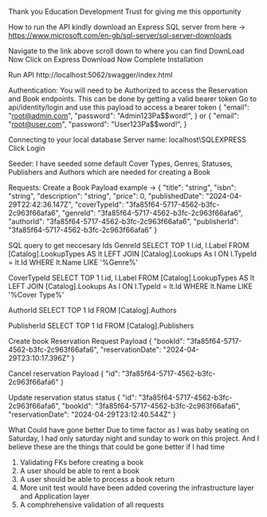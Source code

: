Thank you Education Development Trust for giving me this opportunity

How to run the API 
kindly download an Express SQL server from here -> https://www.microsoft.com/en-gb/sql-server/sql-server-downloads

Navigate to the link above
scroll down to where you can find DownLoad Now
Click on Express Download Now
Complete Installation 

Run API
http://localhost:5062/swagger/index.html

Authentication: You will need to be Authorized to access the Reservation and Book endpoints. This can be done by getting a valid bearer token
Go to api/identity/login and use this payload to access a bearer token
{
  "email": "root@admin.com",
  "password": "Admin123Pa$$word!",
}
or 
{
  "email": "root@user.com",
  "password": "User123Pa$$word!",
}

Connecting to your local database
Server name: localhost\SQLEXPRESS
Click Login


Seeder:
I have seeded some default Cover Types, Genres, Statuses, Publishers and Authors which are needed for creating a Book

Requests:
Create a Book Payload example -> 
{
  "title": "string",
  "isbn": "string",
  "description": "string",
  "price": 0,
  "publishedDate": "2024-04-29T22:42:36.147Z",
  "coverTypeId": "3fa85f64-5717-4562-b3fc-2c963f66afa6",
  "genreId": "3fa85f64-5717-4562-b3fc-2c963f66afa6",
  "authorId": "3fa85f64-5717-4562-b3fc-2c963f66afa6",
  "publisherId": "3fa85f64-5717-4562-b3fc-2c963f66afa6"
}

SQL query to get neccesary Ids 
GenreId
SELECT TOP 1 l.id, l.Label FROM [Catalog].LookupTypes AS lt
LEFT JOIN [Catalog].Lookups As l
ON l.TypeId = lt.Id
WHERE lt.Name LIKE '%Genre%'

CoverTypeId
SELECT TOP 1 l.id, l.Label FROM [Catalog].LookupTypes AS lt
LEFT JOIN [Catalog].Lookups As l
ON l.TypeId = lt.Id
WHERE lt.Name LIKE '%Cover Type%'

AuthorId
SELECT TOP 1 Id FROM [Catalog].Authors

PublisherId 
SELECT TOP 1 Id FROM [Catalog].Publishers

Create book Reservation Request Payload
{
  "bookId": "3fa85f64-5717-4562-b3fc-2c963f66afa6",
  "reservationDate": "2024-04-29T23:10:17.396Z"
}

Cancel reservation Payload 
{
  "id": "3fa85f64-5717-4562-b3fc-2c963f66afa6"
}

Update reservation status status
{
  "id": "3fa85f64-5717-4562-b3fc-2c963f66afa6",
  "bookId": "3fa85f64-5717-4562-b3fc-2c963f66afa6",
  "reservationDate": "2024-04-29T23:12:40.544Z"
}


What Could have gone better 
Due to time factor as I was baby seating on Saturday, I had only saturday night and sunday to work on this project.  And I believe these are the things that could be gone better if I had time

1) Validating FKs before creating a book
2) A user should be able to rent a book
3) A user should be able to process a book return
4) More unit test would have been added covering the infrastructure layer and Application layer
5) A comphrehensive validation of all requests
